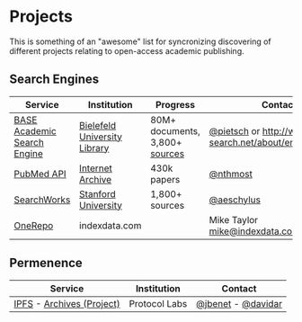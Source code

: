# Projects

This is something of an "awesome" list for syncronizing discovering of different projects relating to open-access academic publishing.

## Search Engines

| Service | Institution | Progress | Contact | 
|---------|-------------|----------|---------|
| [BASE Academic Search Engine](http://www.base-search.net/about/en/) | [Bielefeld University Library](www.ub.uni-bielefeld.de/english) | 80M+ documents, 3,800+ [sources](www.base-search.net/about/en/about_sources_date_dn.php) | [@pietsch](https://github.com/pietsch) or http://www.base-search.net/about/en/contact.php |
| [PubMed API](https://api.archivelab.org/scholar/pubmed) | [Internet Archive](https://archive.org) | 430k papers | [@nthmost](https://github.com/nthmost) |
| [SearchWorks](https://searchworks.stanford.edu/databases) | [Stanford University](https://library.stanford.edu/blogs/topic/digital-library) | 1,800+ sources | [@aeschylus](https://github.com/aeschylus) |
| [OneRepo](https://onerepo.net) | indexdata.com | | Mike Taylor <mike@indexdata.com> |

## Permenence

| Service | Institution | Contact |
|---------|-------------|---------|
| [IPFS](https://github.com/ipfs/ipfs) - [Archives (Project)](https://github.com/ipfs/archives/issues) | Protocol Labs | [@jbenet](https://github.com/jbenet) - [@davidar](https://github.com/davidar) |

